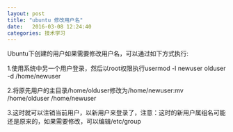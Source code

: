 ```yaml
---
layout: post
title: "ubuntu 修改用户名"
date:   2016-03-08 12:24:40
categories: 技术学习
---
```

Ubuntu下创建的用户如果需要修改用户名，可以通过如下方式执行:

1.使用系统中另一个用户登录，然后以root权限执行usermod -l newuser olduser -d /home/newuser

2.将原先用户的主目录/home/olduser修改为/home/newuser:mv /home/olduser /home/newuser

3.这时就可以注销当前用户，以新用户来登录了，注意：这时的新用户属组名可能还是原来的，如果需要修改，可以编辑/etc/group